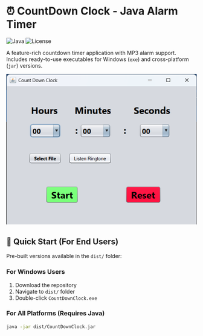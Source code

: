 # ⏰ CountDown Clock - Java Alarm Timer

![Java](https://img.shields.io/badge/Java-17%2B-blue)
![License](https://img.shields.io/badge/License-MIT-green)

A feature-rich countdown timer application with MP3 alarm support. Includes ready-to-use executables for Windows (`exe`) and cross-platform (`jar`) versions.

![CountDown Clock UI](./screenshots/CountDownClock.png)

## 🚀 Quick Start (For End Users)

Pre-built versions available in the `dist/` folder:

### For Windows Users
1. Download the repository
2. Navigate to `dist/` folder
3. Double-click `CountDownClock.exe`

### For All Platforms (Requires Java)
```bash
java -jar dist/CountDownClock.jar
